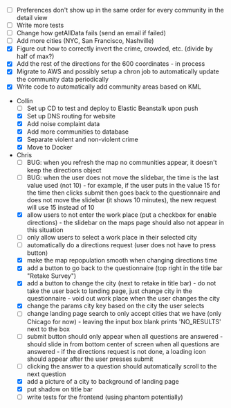 - [ ] Preferences don't show up in the same order for every community in the detail view
- [ ] Write more tests
- [ ] Change how getAllData fails (send an email if failed)
- [ ] Add more cities (NYC, San Francisco, Nashville)
- [x] Figure out how to correctly invert the crime, crowded, etc. (divide by half of max?)
- [x] Add the rest of the directions for the 600 coordinates - in process
- [x] Migrate to AWS and possibly setup a chron job to automatically update the community data periodically
- [x] Write code to automatically add community areas based on KML
- Collin
  - [ ] Set up CD to test and deploy to Elastic Beanstalk upon push
  - [x] Set up DNS routing for website
  - [x] Add noise complaint data
  - [x] Add more communities to database
  - [x] Separate violent and non-violent crime
  - [x] Move to Docker
- Chris
  - [ ] BUG: when you refresh the map no communities appear, it doesn't keep the directions object
  - [ ] BUG: when the user does not move the slidebar, the time is the last value used (not 10)
        - for example, if the user puts in the value 15 for the time then clicks submit then goes back to the questionnaire
        and does not move the slidebar (it shows 10 minutes), the new request will use 15 instead of 10
  - [X] allow users to not enter the work place (put a checkbox for enable directions)
        - the slidebar on the maps page should also not appear in this situation
  - [ ] only allow users to select a work place in their selected city
  - [ ] automatically do a directions request (user does not have to press button)
  - [x] make the map repopulation smooth when changing directions time
  - [x] add a button to go back to the questionnaire (top right in the title bar "Retake Survey")
  - [x] add a button to change the city (next to retake in title bar)
        - do not take the user back to landing page, just change city in the questionnaire
        - void out work place when the user changes the city
  - [x] change the params city key based on the city the user selects
  - [ ] change landing page search to only accept cities that we have (only Chicago for now)
        - leaving the input box blank prints 'NO_RESULTS' next to the box
  - [ ] submit button should only appear when all questions are answered
        - should slide in from bottom center of screen when all questions are answered
        - if the directions request is not done, a loading icon should appear after the user presses submit
  - [ ] clicking the answer to a question should automatically scroll to the next question
  - [x] add a picture of a city to background of landing page
  - [x] put shadow on title bar
  - [ ] write tests for the frontend (using phantom potentially)

